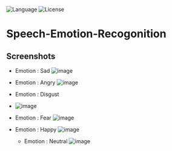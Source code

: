 ![Language](https://img.shields.io/badge/language-Python%20-blue.svg)
![License](https://img.shields.io/badge/License-GPL&ndash;3.0%20-purple.svg)

# Speech-Emotion-Recogonition
## Screenshots
  * Emotion : Sad
![image](https://user-images.githubusercontent.com/58489322/169651974-19279bb3-83f5-49be-a42f-4bbf07fce64f.png)

* Emotion : Angry
![image](https://user-images.githubusercontent.com/58489322/169652064-cc644e59-14b9-4010-8cc8-21cf6e5106a5.png)

* Emotion : Disgust
* ![image](https://user-images.githubusercontent.com/58489322/169652071-62de778a-db27-4b38-92c8-c22c04e0c5fe.png)

* Emotion : Fear
![image](https://user-images.githubusercontent.com/58489322/169652087-9f19b9e0-a260-4be7-9ba8-626a39db531d.png)

* Emotion : Happy
![image](https://user-images.githubusercontent.com/58489322/169652125-98f4cca9-b2d3-41fa-9807-68076827fec5.png)

  * Emotion : Neutral
![image](https://user-images.githubusercontent.com/58489322/169652134-103e08fc-62e3-4455-bfbe-6e8d3e99a436.png)
